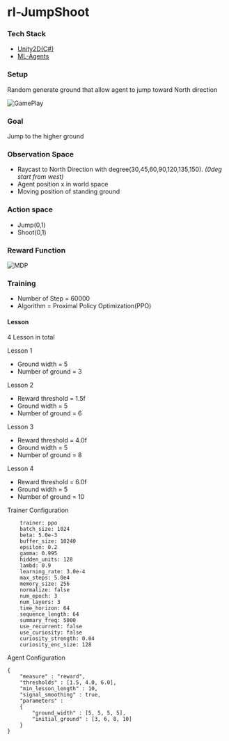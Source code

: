 # rl-JumpShoot

### Tech Stack
- [Unity2D(C#)](https://unity3d.com/machine-learning)
- [ML-Agents](https://github.com/Unity-Technologies/ml-agents)

### Setup
Random generate ground that allow agent to jump toward North direction

![GamePlay](https://raw.githubusercontent.com/weiweitoo/rl-JumpShoot/master/gameplay.JPG?token=AX6JDS6NgXXNt-wA9qmQhWUIWn7H289Mks5cvBa_wA%3D%3D "GamePlay")

 
 
### Goal
Jump to the higher ground
 
### Observation Space
- Raycast to North Direction with degree(30,45,60,90,120,135,150). *(0deg start from west)*
- Agent position x in world space
- Moving position of standing ground
 
### Action space
 - Jump(0,1)
 - Shoot(0,1)
 
### Reward Function
![MDP](https://raw.githubusercontent.com/weiweitoo/rl-JumpShoot/master/MDP.JPG?token=AX6JDTqAALTI0pDSqFNf9R-RLRQH6SXbks5cvBbQwA%3D%3D "MDP")
 
### Training
- Number of Step = 60000
- Algorithm = Proximal Policy Optimization(PPO)

#### Lesson
4 Lesson in total

Lesson 1
 - Ground width = 5
 - Number of ground = 3

Lesson 2
 - Reward threshold = 1.5f
 - Ground width = 5
 - Number of ground = 6
 
Lesson 3
 - Reward threshold = 4.0f
 - Ground width = 5
 - Number of ground = 8

Lesson 4
 - Reward threshold = 6.0f
 - Ground width = 5
 - Number of ground = 10
 
 
Trainer Configuration
```
    trainer: ppo
    batch_size: 1024
    beta: 5.0e-3
    buffer_size: 10240
    epsilon: 0.2
    gamma: 0.995
    hidden_units: 128
    lambd: 0.9
    learning_rate: 3.0e-4
    max_steps: 5.0e4
    memory_size: 256
    normalize: false
    num_epoch: 3
    num_layers: 3
    time_horizon: 64
    sequence_length: 64
    summary_freq: 5000
    use_recurrent: false
    use_curiosity: false
    curiosity_strength: 0.04
    curiosity_enc_size: 128
```

Agent Configuration
```
{
    "measure" : "reward",
    "thresholds" : [1.5, 4.0, 6.0],
    "min_lesson_length" : 10,
    "signal_smoothing" : true, 
    "parameters" : 
    {
        "ground_width" : [5, 5, 5, 5],
        "initial_ground" : [3, 6, 8, 10]
    }
}
```
